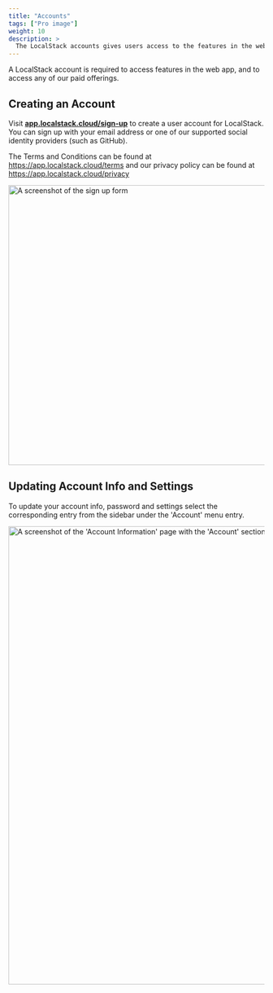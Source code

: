 ```yaml
---
title: "Accounts"
tags: ["Pro image"]
weight: 10
description: >
  The LocalStack accounts gives users access to the features in the web app like the resource browser, Stack Insight, Cloud pods, extensions and more.
---
```


A LocalStack account is required to access features in the web app, and to access any of our paid offerings.

## Creating an Account
Visit [**app.localstack.cloud/sign-up**](https://app.localstack.cloud/sign-up) to create a user account for LocalStack.
You can sign up with your email address or one of our supported social identity providers (such as GitHub).

The Terms and Conditions can be found at <a href="https://app.localstack.cloud/terms" target="_blank">https://app.localstack.cloud/terms</a> and our privacy policy can be found at <a href="https://app.localstack.cloud/privacy" target="_blank">https://app.localstack.cloud/privacy</a>

<img src="signup.PNG" width="550px" alt="A screenshot of the sign up form" title="Sign-up form">


## Updating Account Info and Settings
To update your account info, password and settings select the corresponding entry from the sidebar under the 'Account' menu entry.

<img src="account.png" alt="A screenshot of the 'Account Information' page with the 'Account' section highlighted in the navigation sidebar on the left." title="Account Settings" width="900">

